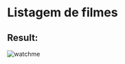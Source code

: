 # Listagem de filmes

## Result:

![watchme](https://user-images.githubusercontent.com/79934626/136984960-2d0ee184-6a54-4547-b1fb-9b901a78cbff.PNG)